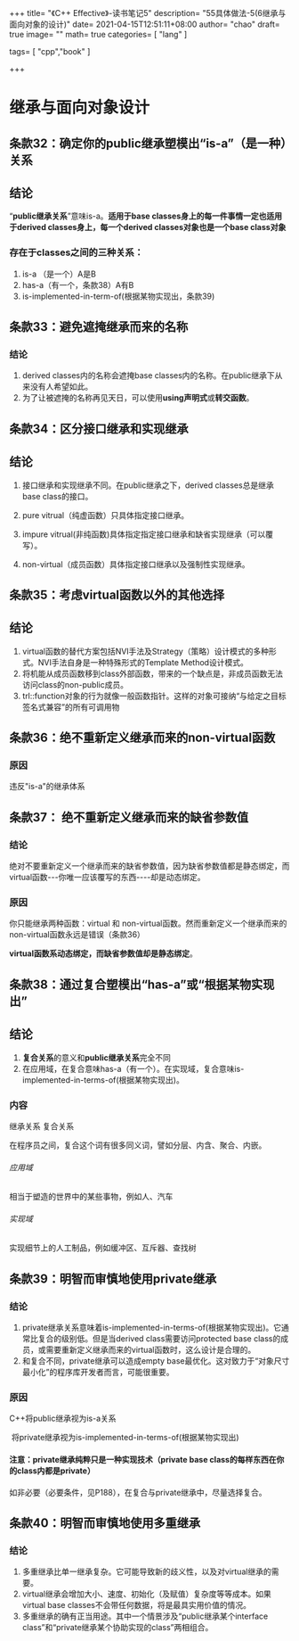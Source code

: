 +++
title= "《C++ Effective》-读书笔记5"
description= "55具体做法-5(6继承与面向对象的设计)"
date= 2021-04-15T12:51:11+08:00
author= "chao"
draft= true
image= "" 
math= true
categories= [
    "lang"
]

tags=  [
    "cpp","book"
]

+++

# 继承与面向对象设计

## 条款32：确定你的public继承塑模出“is-a”（是一种）关系

## 结论

“**public继承关系**”意味is-a。**适用于base classes身上的每一件事情一定也适用于derived classes身上，每一个derived classes对象也是一个base class对象**



### 存在于classes之间的三种关系：

1. is-a （是一个）A是B
2. has-a（有一个，条款38）A有B
3. is-implemented-in-term-of(根据某物实现出，条款39)



## 条款33：避免遮掩继承而来的名称

### 结论

1. derived classes内的名称会遮掩base classes内的名称。在public继承下从来没有人希望如此。
2. 为了让被遮掩的名称再见天日，可以使用**using声明式**或**转交函数**。





## 条款34：区分接口继承和实现继承

## 结论

1. 接口继承和实现继承不同。在public继承之下，derived classes总是继承base class的接口。

2. pure vitrual（纯虚函数）只具体指定接口继承。
3. impure vitrual(非纯函数)具体指定指定接口继承和缺省实现继承（可以覆写）。
4. non-virtual（成员函数）具体指定接口继承以及强制性实现继承。



## 条款35：考虑virtual函数以外的其他选择

## 结论

1. virtual函数的替代方案包括NVI手法及Strategy（策略）设计模式的多种形式。NVI手法自身是一种特殊形式的Template Method设计模式。
2. 将机能从成员函数移到class外部函数，带来的一个缺点是，非成员函数无法访问class的non-public成员。
3. trl::function对象的行为就像一般函数指针。这样的对象可接纳“与给定之目标签名式兼容”的所有可调用物



## 条款36：绝不重新定义继承而来的non-virtual函数

### 原因

违反"is-a"的继承体系



## 条款37： 绝不重新定义继承而来的缺省参数值

### 结论

绝对不要重新定义一个继承而来的缺省参数值，因为缺省参数值都是静态绑定，而virtual函数---你唯一应该覆写的东西----却是动态绑定。



### 原因

你只能继承两种函数：virtual 和 non-virtual函数。然而重新定义一个继承而来的non-virtual函数永远是错误（条款36）

**virtual函数系动态绑定，而缺省参数值却是静态绑定**。



## 条款38：通过复合塑模出“has-a”或“根据某物实现出”

## 结论

1. **复合关系**的意义和**public继承关系**完全不同
2. 在应用域，在复合意味has-a（有一个）。在实现域，复合意味is-implemented-in-terms-of(根据某物实现出)。



### 内容

继承关系 复合关系

在程序员之间，复合这个词有很多同义词，譬如分层、内含、聚合、内嵌。

###### 应用域

相当于塑造的世界中的某些事物，例如人、汽车

###### 实现域

实现细节上的人工制品，例如缓冲区、互斥器、查找树



## 条款39：明智而审慎地使用private继承

### 结论

1. private继承关系意味着is-implemented-in-terms-of(根据某物实现出)。它通常比复合的级别低。但是当derived class需要访问protected base class的成员，或需要重新定义继承而来的virtual函数时，这么设计是合理的。
2. 和复合不同，private继承可以造成empty base最优化。这对致力于“对象尺寸最小化”的程序库开发者而言，可能很重要。



### 原因

C++将public继承视为is-a关系

​	将private继承视为is-implemented-in-terms-of(根据某物实现出)





#### 注意：private继承纯粹只是一种实现技术（private base class的每样东西在你的class内都是private）

如非必要（必要条件，见P188），在复合与private继承中，尽量选择复合。





## 条款40：明智而审慎地使用多重继承

### 结论

1. 多重继承比单一继承复杂。它可能导致新的歧义性，以及对virtual继承的需要。
2. virtual继承会增加大小、速度、初始化（及赋值）复杂度等等成本。如果virtual base classes不会带任何数据，将是最具实用价值的情况。
3. 多重继承的确有正当用途。其中一个情景涉及“public继承某个interface class”和“private继承某个协助实现的class”两相组合。



